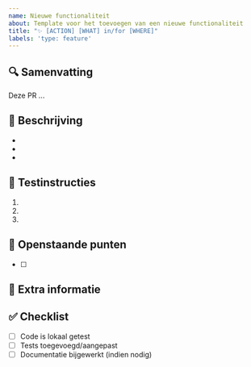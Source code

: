 ```yaml
---
name: Nieuwe functionaliteit
about: Template voor het toevoegen van een nieuwe functionaliteit
title: "✨ [ACTION] [WHAT] in/for [WHERE]"
labels: 'type: feature'
---
```


## 🔍 Samenvatting

<!-- Geef een korte beschrijving van wat je hebt toegevoegd (1-3 zinnen) -->

Deze PR ...

## 📝 Beschrijving

<!-- Beschrijf in detail en puntsgewijs wat je aangepast hebt. -->

-
-
-

## 🧪 Testinstructies

<!-- Hoe kan een reviewer je wijzigingen testen? Houd het eenvoudig en concreet -->

1.
1.
1.

## 📌 Openstaande punten

<!-- Verwijder deze sectie als er geen openstaande punten zijn -->

- [ ]

## 💬 Extra informatie

<!-- Optioneel: relevante context, screenshots, links naar tickets -->

## ✅ Checklist

- [ ] Code is lokaal getest
- [ ] Tests toegevoegd/aangepast
- [ ] Documentatie bijgewerkt (indien nodig)
